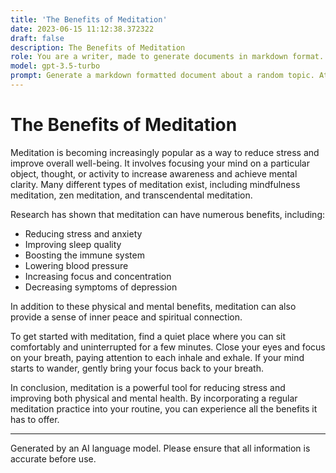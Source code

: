 ```yaml
---
title: 'The Benefits of Meditation'
date: 2023-06-15 11:12:38.372322
draft: false
description: The Benefits of Meditation
role: You are a writer, made to generate documents in markdown format. It is very important that all of the documents you generate are in valid markdown format.
model: gpt-3.5-turbo
prompt: Generate a markdown formatted document about a random topic. At the bottom, include a disclaimer explaining that the document was generated by you. The first line of the document should be the title. Make sure that the entire document is in proper markdown format, using a mix of various tags to make the document visually appealing.
---
```


# The Benefits of Meditation

Meditation is becoming increasingly popular as a way to reduce stress and improve overall well-being. It involves focusing your mind on a particular object, thought, or activity to increase awareness and achieve mental clarity. Many different types of meditation exist, including mindfulness meditation, zen meditation, and transcendental meditation.

Research has shown that meditation can have numerous benefits, including:

- Reducing stress and anxiety
- Improving sleep quality
- Boosting the immune system
- Lowering blood pressure
- Increasing focus and concentration
- Decreasing symptoms of depression

In addition to these physical and mental benefits, meditation can also provide a sense of inner peace and spiritual connection.

To get started with meditation, find a quiet place where you can sit comfortably and uninterrupted for a few minutes. Close your eyes and focus on your breath, paying attention to each inhale and exhale. If your mind starts to wander, gently bring your focus back to your breath.

In conclusion, meditation is a powerful tool for reducing stress and improving both physical and mental health. By incorporating a regular meditation practice into your routine, you can experience all the benefits it has to offer.

***

Generated by an AI language model. Please ensure that all information is accurate before use.